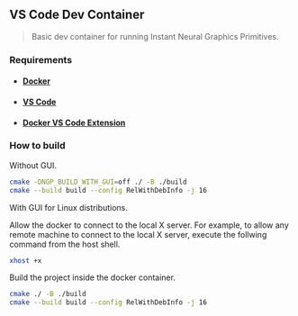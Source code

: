 ## VS Code Dev Container

> Basic dev container for running Instant Neural Graphics Primitives.

### Requirements

-   #### **[Docker](https://www.docker.com/get-started)**

-   #### **[VS Code](https://code.visualstudio.com/Download)**

-   #### **[Docker VS Code Extension](https://marketplace.visualstudio.com/items?itemName=ms-azuretools.vscode-docker)**

### How to build

Without GUI.

```sh
cmake -DNGP_BUILD_WITH_GUI=off ./ -B ./build
cmake --build build --config RelWithDebInfo -j 16
```

With GUI for Linux distributions.

Allow the docker to connect to the local X server. For example, to allow any remote machine to connect to the local X server, execute the follwing command from the host shell.

```sh
xhost +x
```
Build the project inside the docker container.
```sh
cmake ./ -B ./build
cmake --build build --config RelWithDebInfo -j 16
```